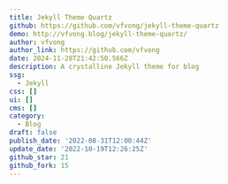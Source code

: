```yaml
---
title: Jekyll Theme Quartz
github: https://github.com/vfvong/jekyll-theme-quartz
demo: http://vfvong.blog/jekyll-theme-quartz/
author: vfvong
author_link: https://github.com/vfvong
date: 2024-11-28T21:42:50.566Z
description: A crystalline Jekyll theme for blog
ssg:
  - Jekyll
css: []
ui: []
cms: []
category:
  - Blog
draft: false
publish_date: '2022-08-31T12:00:44Z'
update_date: '2022-10-19T12:26:25Z'
github_star: 21
github_fork: 15
---
```

